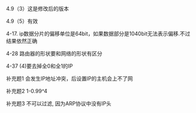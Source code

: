 4.9（3）这是修改后的版本

4.9（5）有效

4-17. ip数据分片的偏移单位是64bit，如果数据部分是1040bit无法表示偏移.不过结果依然正确

4-28 路由器的形状要和网络的形状有区分

4-37 (4)要去掉全0和全1的IP

补充题1 会发生IP地址冲突，后设置IP的主机会上不了网

补充题2 1-0.99^4

补充题3 不可以过滤, 因为ARP协议中没有IP头
